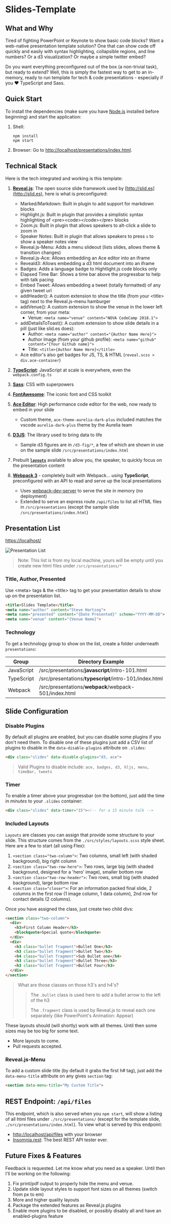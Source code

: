 # Slides-Template

## What and Why

Tired of fighting PowerPoint or Keynote to show basic code blocks? Want a web-native presentation
template solution? One that can show code off quickly and easily with syntax highlighting,
collapsible regions, and line numbers? Or a d3 visualization? Or maybe a simple twitter embed?

Do you want everything preconfigured out of the box (a non-trivial task), but ready to extend?
Well, this is simply the fastest way to get to an in-memory, ready to run template for
tech & code presentations - especially if you :heart: TypeScript and Sass.

## Quick Start

To install the dependencies (make sure you have [Node.js](https://nodejs.org) installed before beginning) and start the application:

1. Shell:
    ```shell
    npm install
    npm start
    ```
1. Browser: Go to [http://localhost/presentations/index.html](http://localhost/presentations/index.html).

## Technical Stack

Here is the tech integrated and working is this template:

1. **[Reveal.js](https://revealjs.com/#/)**: The open source slide framework used by [http://slid.es](http://slid.es), here is what is preconfigured:
    - Marked/Markdown: Built in plugin to add support for markdown blocks
    - Highlight.js: Built in plugin that provides a simplistic syntax highlighting of &lt;pre&gt;&lt;code&gt;&lt;/code&gt;&lt;/pre&gt; blocks
    - Zoom.js: Built in plugin that allows speakers to alt-click a slide to zoom in
    - Speaker Notes: Built in plugin that allows speakers to press `s` to show a speaker notes view
    - Reveal.js-Menu: Adds a menu slideout (lists slides, allows theme & transition changes)
    - Reveal.js-Ace: Allows embedding an Ace editor into an iframe
    - Reveald3: Allows embedding a d3 html document into an iframe
    - Badges: Adds a language badge to Hightlight.js code blocks only
    - Elapsed Time Bar: Shows a time bar above the progressbar to help with talk pacing
    - Embed Tweet: Allows embedding a tweet (totally formatted) of any given tweet url
    - addHeader(): A custom extension to show the title (from your &lt;title&gt; tag) next to the Reveal.js-menu hamburger
    - addVenue(): A custom extension to show the venue in the lower left corner, from your meta:
      - Venue: `<meta name="venue" content="NOVA CodeCamp 2018.1">`
    - addDetailsToToast(): A custom extension to show slide details in a pill (just like slid.es does):
      - Author: `<meta name="author" content="{Author Name Here}">`
      - Author Image (from your github profile): `<meta name="github" content="{Your Github name}">`
      - Title: `<title>{Author Name Here}</title>`
    - Ace editor's also get badges for JS, TS, & HTML (`reveal.scss > div.ace-container`)

1. **[TypeScript](https://www.typescriptlang.org/)**: JavaScript at scale is everywhere, even the `webpack.config.ts`
1. **[Sass](http://sass-lang.com/)**: CSS with superpowers
1. **[FontAwesome](http://fontawesome.io/)**: The iconic font and CSS toolkit
1. **[Ace Editor](https://ace.c9.io/)**: High performance code editor for the web, now ready to embed in your slide
   - Custom theme,  `ace-theme-aurelia-dark-plus` included matches the vscode `aurelia-dark-plus` theme by the Aurelia team
1. **[D3JS](https://d3js.org/)**: The library used to bring data to life
   - Sample d3 figures are in `/d3-fig/*`, a few of which are shown in use on the sample slide `/src/presentations/index.html`
1. Prebuilt [**`layouts`**](#included-layouts) available to allow you, the speaker, to quickly focus on the presentation content
1. **[Webpack 3](https://webpack.js.org/)** - completely built with Webpack... *using* **TypeScript**, preconfigured with an API to
   read and serve up the local presentations
   - Uses [webpack-dev-server](https://github.com/webpack/webpack-dev-server) to serve the site in memory (no deployment)
   - Extended to serve an express route `/api/files` to list all HTML files in `/src/presentations` (except the sample slide `/src/presentations/index.html`)

## Presentation List

[https://localhost/](https://localhost/)

![Presentation List](./src/images/presentation-list.png)
> Note: This list is from my local machine, yours will be empty until you create
new html files under `/src/presentations/*`

### Title, Author, Presented

Use &lt;meta&gt; tags & the &lt;title&gt; tag to get your presentation details to show up on the presentation list.

```html
<title>Slides Template</title>
<meta name="author" content="Steve Hartzog">
<meta name="presented" content="{Date Presented}" scheme="YYYY-MM-DD">
<meta name="venue" content="{Venue Name}">
```

### Technology

To get a technology group to show on the list, create a folder underneath `presentations`:

Group | Directory Example
----- | ---
JavaScript | /src/presentations/**javascript**/intro-101.html
TypeScript | /src/presentations/**typescript**/intro-101/index.html
Webpack | /src/presentations/**webpack**/webpack-501/index.html

## Slide Configuration

### Disable Plugins

By default all plugins are enabled, but you can disable some plugins if you
don't need them. To disable one of these plugins just add a CSV list of plugins
to disable in the `data-disable-plugins` attribute on `.slides`:

```html
<div class="slides" data-disable-plugins="d3, ace">
```

> Valid Plugins to disable include: `ace, badges, d3, hljs, menu, timeBar, tweets`

### Timer

To enable a timer above your progressbar (on the bottom), just add the time in _minutes_ to your `.slides` container:

```html
<div class="slides" data-timer="15"><!-- for a 15 minute talk -->
```

### Included Layouts

`Layouts` are classes you can assign that provide some structure to your slide.
This structure comes from the `./src/styles/layouts.scss` style sheet.
Here are a few to start (all using Flex):

1. `<section class="two-column">`: Two columns, small left (with shaded background), big right column
1. `<section class="two-row-hero">`: Two rows, large big (with shaded background, designed for a 'hero' image), smaller bottom row
1. `<section class="two-row-header">`: Two rows, small big (with shaded background), large bottom row
1. `<section class="closer">`: For an information packed final slide, 2 columns in the first row (1 image column, 1 data column), 2nd row for contact details (2 columns).

Once you have assigned the class, just create two child divs:

```html
<section class="two-column">
  <div>
    <h3>First Column Header</h3>
    <blockquote>Special quote</blockquote>
  </div>
  <div>
    <h3 class="bullet fragment">Bullet One</h3>
    <h3 class="bullet fragment">Bullet Two</h3>
    <h4 class="bullet fragment">Sub Bullet one</h4>
    <h3 class="bullet fragment">Bullet Three</h3>
    <h3 class="bullet fragment">Bullet Four</h3>
  </div>
</section>
```

> What are those classes on those h3's and h4's?
> > The `.bullet` class is used here to add a bullet arrow to the left of the h3
> >
> > The  `.fragment` class is used by Reveal.js to reveal each one separately
(like PowerPoint's Animation: Appear)

These layouts should (will shortly) work with all themes. Until then some sizes may be too big for some text.

- More layouts to come.
- Pull requests accepted.

### Reveal.js-Menu

To add a custom slide title (by default it grabs the first h# tag), just add the
`data-menu-title` attribute on any gives `section` tag:

```html
<section data-menu-title="My Custom Title">
```

## REST Endpoint: `/api/files`

This endpoint, which is also served when you `npm start`, will show a listing of all html
files under `./src/presentations/` (except for the template slide, `./src/presentations/index.html`).
To view what is served by this endpoint:

- [http://localhost/api/files](http://localhost/api/files) with your browser
- [Insomnia.rest](https://insomnia.rest/): The best REST API tester ever.

## Future Fixes & Features

Feedback is requested. Let me know what you need as a speaker.
Until then I'll be working on the following:

1. Fix print/pdf output to properly hide the menu and venue.
1. Update slide layout styles to support font sizes on all themes (switch from px to em)
1. More and higher quality layouts
1. Package the extended features as Reveal.js plugins
1. Enable more plugins to be disabled, or possibly disably all and have an enabled-plugins feature